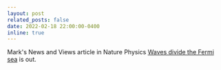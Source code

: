 ```yaml
---
layout: post
related_posts: false
date: 2022-02-18 22:00:00-0400
inline: true
---
```


Mark's News and Views article in Nature Physics [Waves divide the Fermi sea](/publications/#Dean2022waves) is out.
